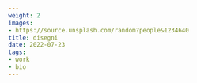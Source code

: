 ```yaml
---
weight: 2
images:
- https://source.unsplash.com/random?people&1234640
title: disegni
date: 2022-07-23
tags:
- work
- bio
---
```

